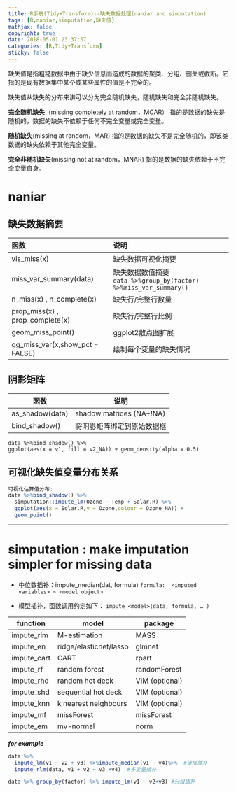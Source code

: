 ```yaml
---
title: R手册(Tidy+Transform)--缺失数据处理(naniar and simputation)
tags: [R,naniar,simputation,缺失值]
mathjax: false
copyright: true
date: 2018-05-01 23:37:57
categories: [R,Tidy+Transform]
sticky: false
---
```


缺失值是指粗糙数据中由于缺少信息而造成的数据的聚类、分组、删失或截断。它指的是现有数据集中某个或某些属性的值是不完全的。

缺失值从缺失的分布来讲可以分为完全随机缺失，随机缺失和完全非随机缺失。

**完全随机缺失**（missing completely at random，MCAR）
指的是数据的缺失是随机的，数据的缺失不依赖于任何不完全变量或完全变量。

**随机缺失**(missing at random，MAR)
指的是数据的缺失不是完全随机的，即该类数据的缺失依赖于其他完全变量。

**完全非随机缺失**(missing not at random，MNAR)
指的是数据的缺失依赖于不完全变量自身。

<!-- more -->

# naniar

## 缺失数据摘要

函数|说明
:---|:---
vis_miss(x)|缺失数据可视化摘要
miss_var_summary(data)| 缺失数据数值摘要<br>`data %>%group_by(factor) %>%miss_var_summary()`
n_miss(x) , n_complete(x)| 缺失行/完整行数量
prop_miss(x) , prop_complete(x)| 缺失行/完整行比例
geom_miss_point()| ggplot2散点图扩展
gg_miss_var(x,show_pct = FALSE)| 绘制每个变量的缺失情况

## 阴影矩阵

函数|说明
---|---
as_shadow(data)|  shadow matrices (NA+!NA)
bind_shadow()|将阴影矩阵绑定到原始数据框
```
data %>%bind_shadow() %>%
ggplot(aes(x = v1, fill = v2_NA)) + geom_density(alpha = 0.5)
```
## 可视化缺失值变量分布关系

```r
可视化估算值分布:
data %>%bind_shadow() %>%
  simputation::impute_lm(Ozone ~ Temp + Solar.R) %>%
  ggplot(aes(x = Solar.R,y = Ozone,colour = Ozone_NA)) + 
  geom_point() 
```

----------


# simputation : make imputation simpler for missing data

- 中位数插补：impute_median(dat, formula)
	 	`formula:  <imputed variables> ~ <model object>`

- 模型插补，函数调用约定如下：
`impute_<model>(data, formula, … )`

function|model|package
---|---|---
impute_rlm|M-estimation|MASS
impute_en|ridge/elasticnet/lasso|glmnet
impute_cart|CART|rpart
impute_rf|random forest|randomForest
impute_rhd|random hot deck|VIM (optional)
impute_shd|sequential hot deck|VIM (optional)
impute_knn|k nearest neighbours|VIM (optional)
impute_mf|missForest|missForest
impute_em|mv-normal|norm

***for example***

```r
data %>% 
  impute_lm(v1 ~ v2 + v3) %>%impute_median(v1 ~ v4)%>%  #链接插补
  impute_rlm(data, v1 + v2 ~ v3 +v4)  #多变量插补

data %>% group_by(factor) %>% impute_lm(v1 ~ v2+v3) #分组插补
```
